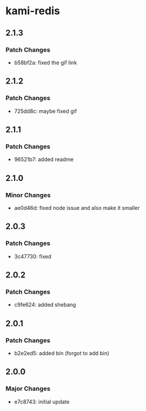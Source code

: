 # kami-redis

## 2.1.3

### Patch Changes

- b58bf2a: fixed the gif link

## 2.1.2

### Patch Changes

- 725dd8c: maybe fixed gif

## 2.1.1

### Patch Changes

- 96521b7: added readme

## 2.1.0

### Minor Changes

- ae0d46d: fixed node issue and also make it smaller

## 2.0.3

### Patch Changes

- 3c47730: fixed

## 2.0.2

### Patch Changes

- c9fe624: added shebang

## 2.0.1

### Patch Changes

- b2e2ed5: added bin (forgot to add bin)

## 2.0.0

### Major Changes

- e7c8743: initial update
